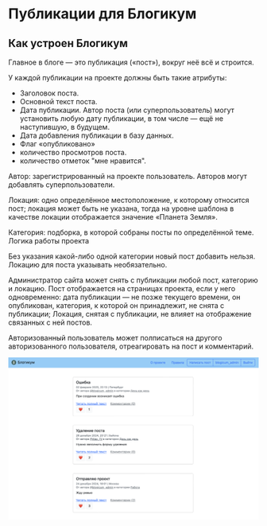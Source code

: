 # Публикации для Блогикум

## Как устроен Блогикум

Главное в блоге — это публикация («пост»), вокруг неё всё и строится. 

У каждой публикации на проекте должны быть такие атрибуты:

- Заголовок поста.
- Основной текст поста.
- Дата публикации. Автор поста (или суперпользователь) могут установить любую дату публикации, в том числе — ещё не наступившую, в будущем.
- Дата добавления публикации в базу данных.
- Флаг «опубликовано»
- количество просмотров поста.
- количество отметок "мне нравится".

Автор: зарегистрированный на проекте пользователь. Авторов могут добавлять суперпользователи.

Локация: одно определённое местоположение, к которому относится пост; локация может быть не указана, тогда на уровне шаблона в качестве локации отображается значение «Планета Земля».

Категория: подборка, в которой собраны посты по определённой теме.
Логика работы проекта

Без указания какой-либо одной категории новый пост добавить нельзя.
Локацию для поста указывать необязательно.

Администратор сайта может снять с публикации любой пост, категорию и локацию.
Пост отображается на страницах проекта, если у него одновременно: 
дата публикации — не позже текущего времени,
он опубликован,
категория, к которой он принадлежит, не снята с публикации;
Локация, снятая с публикации, не влияет на отображение связанных с ней постов.

Авторизованный пользователь может полписаться на другого авторизованного пользователя, отреагировать на пост и комментарий.

<td>
    <img src="blogicum.png" width="700"/>&nbsp;
</td>